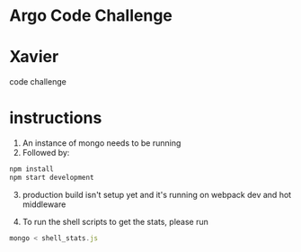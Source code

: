 # Argo Code Challenge

# Xavier
code challenge

# instructions
1. An instance of mongo needs to be running
2. Followed by:
```javascript 1.8
npm install
npm start development

```
3. production build isn't setup yet and it's running on webpack dev and hot middleware

4. To run the shell scripts to get the stats, please run

```javascript 1.8
mongo < shell_stats.js
```


